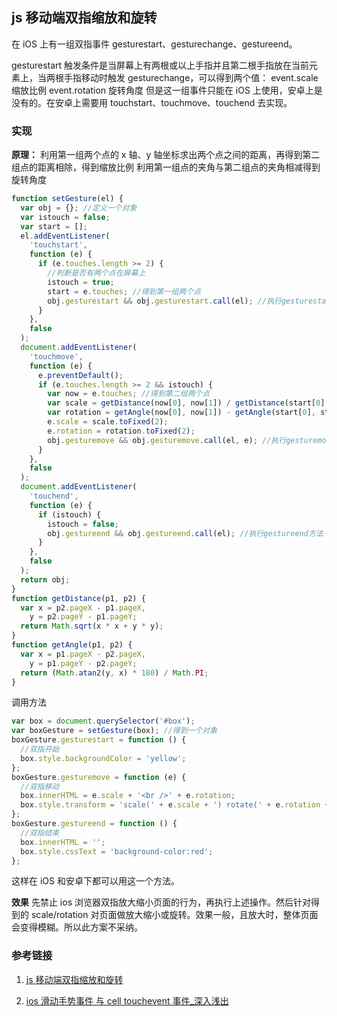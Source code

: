 ## js 移动端双指缩放和旋转

在 iOS 上有一组双指事件 gesturestart、gesturechange、gestureend。

gesturestart 触发条件是当屏幕上有两根或以上手指并且第二根手指放在当前元素上，当两根手指移动时触发 gesturechange，可以得到两个值：
event.scale 缩放比例
event.rotation 旋转角度
但是这一组事件只能在 iOS 上使用，安卓上是没有的。在安卓上需要用 touchstart、touchmove、touchend 去实现。

### 实现

**原理：**
利用第一组两个点的 x 轴、y 轴坐标求出两个点之间的距离，再得到第二组点的距离相除，得到缩放比例
利用第一组点的夹角与第二组点的夹角相减得到旋转角度

```ts
function setGesture(el) {
  var obj = {}; //定义一个对象
  var istouch = false;
  var start = [];
  el.addEventListener(
    'touchstart',
    function (e) {
      if (e.touches.length >= 2) {
        //判断是否有两个点在屏幕上
        istouch = true;
        start = e.touches; //得到第一组两个点
        obj.gesturestart && obj.gesturestart.call(el); //执行gesturestart方法
      }
    },
    false
  );
  document.addEventListener(
    'touchmove',
    function (e) {
      e.preventDefault();
      if (e.touches.length >= 2 && istouch) {
        var now = e.touches; //得到第二组两个点
        var scale = getDistance(now[0], now[1]) / getDistance(start[0], start[1]); //得到缩放比例，getDistance是勾股定理的一个方法
        var rotation = getAngle(now[0], now[1]) - getAngle(start[0], start[1]); //得到旋转角度，getAngle是得到夹角的一个方法
        e.scale = scale.toFixed(2);
        e.rotation = rotation.toFixed(2);
        obj.gesturemove && obj.gesturemove.call(el, e); //执行gesturemove方法
      }
    },
    false
  );
  document.addEventListener(
    'touchend',
    function (e) {
      if (istouch) {
        istouch = false;
        obj.gestureend && obj.gestureend.call(el); //执行gestureend方法
      }
    },
    false
  );
  return obj;
}
function getDistance(p1, p2) {
  var x = p2.pageX - p1.pageX,
    y = p2.pageY - p1.pageY;
  return Math.sqrt(x * x + y * y);
}
function getAngle(p1, p2) {
  var x = p1.pageX - p2.pageX,
    y = p1.pageY - p2.pageY;
  return (Math.atan2(y, x) * 180) / Math.PI;
}
```

调用方法

```ts
var box = document.querySelector('#box');
var boxGesture = setGesture(box); //得到一个对象
boxGesture.gesturestart = function () {
  //双指开始
  box.style.backgroundColor = 'yellow';
};
boxGesture.gesturemove = function (e) {
  //双指移动
  box.innerHTML = e.scale + '<br />' + e.rotation;
  box.style.transform = 'scale(' + e.scale + ') rotate(' + e.rotation + 'deg)'; //改变目标元素的大小和角度
};
boxGesture.gestureend = function () {
  //双指结束
  box.innerHTML = '';
  box.style.cssText = 'background-color:red';
};
```

这样在 iOS 和安卓下都可以用这一个方法。

**效果**
先禁止 ios 浏览器双指放大缩小页面的行为，再执行上述操作。然后针对得到的 scale/rotation 对页面做放大缩小或旋转。效果一般，且放大时，整体页面会变得模糊。所以此方案不采纳。

### 参考链接

1. [js 移动端双指缩放和旋转](https://blog.csdn.net/qq_17757973/article/details/54604625)

2. [ios 滑动手势事件 与 cell touchevent 事件\_深入浅出](https://blog.csdn.net/weixin_35348635/article/details/113081326)
